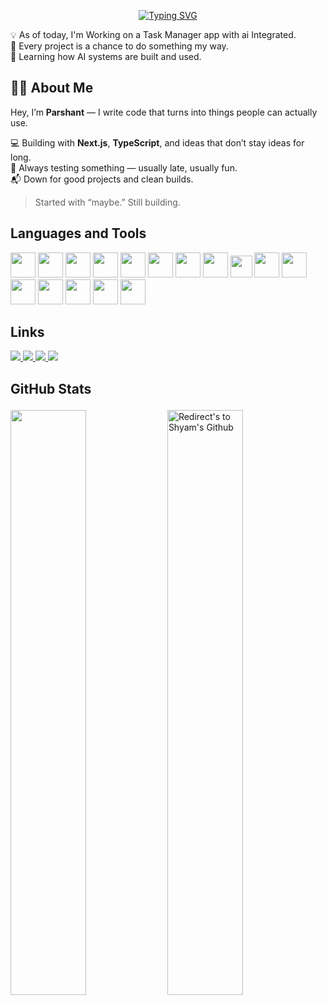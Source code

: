 <p align="center">
<a href="https://git.io/typing-svg"><img src="https://readme-typing-svg.herokuapp.com?font=Bitcount+Grid+Double&size=35&duration=1200&pause=900&color=00FD49F8&center=true&vCenter=true&width=435&lines=I+Make+POSSIBLE.+++%F0%9F%92%BB" alt="Typing SVG" /></a>

💡 As of today, I'm Working on a Task Manager app with ai Integrated.<br />
🧰 Every project is a chance to do something my way.<br />
🧠 Learning how AI systems are built and used.<br />


## 👨‍💻 About Me

Hey, I’m **Parshant** — I write code that turns into things people can actually use.

💻 Building with **Next.js**, **TypeScript**, and ideas that don’t stay ideas for long.  
🧪 Always testing something — usually late, usually fun.  
📬 Down for good projects and clean builds.

> Started with “maybe.” Still building.





## **Languages and Tools**
<p>
  <!-- HTML -->
<img src="https://cdn.jsdelivr.net/gh/devicons/devicon/icons/html5/html5-original.svg" width="40px" height="40px"/>

  <!-- CSS -->
<img src="https://cdn.jsdelivr.net/gh/devicons/devicon/icons/css3/css3-original.svg" width="40px" height="40px"/>

  <!-- JavaScript -->
<img src="https://cdn.jsdelivr.net/gh/devicons/devicon/icons/javascript/javascript-original.svg" width="40px" height="40px"/>

  <!-- TypeScript -->
<img src="https://cdn.jsdelivr.net/gh/devicons/devicon/icons/typescript/typescript-original.svg" width="40px" height="40px"/>

  <!-- React -->
<img src="https://cdn.jsdelivr.net/gh/devicons/devicon/icons/react/react-original.svg" width="40px" height="40px"/>

  <!-- Next.js (custom fix, since official icon is white) -->
<img src="https://upload.wikimedia.org/wikipedia/commons/8/8e/Nextjs-logo.svg" width="40px" height="40px"/>

  <!-- Git -->
<img src="https://cdn.jsdelivr.net/gh/devicons/devicon/icons/git/git-original.svg" width="40px" height="40px"/>

  <!-- GitHub (non-white version) -->
<img src="https://cdn.jsdelivr.net/gh/devicons/devicon/icons/github/github-original.svg" width="40px" height="40px"/>

  <!-- VS Code -->
<img src="https://cdn.jsdelivr.net/gh/devicons/devicon/icons/vscode/vscode-original.svg" width="35px" height="35px"/>

  <!-- Postman -->
<img src="https://www.vectorlogo.zone/logos/getpostman/getpostman-icon.svg" width="40px" height="40px"/>

  <!-- Prisma -->
<img src="https://cdn.jsdelivr.net/gh/devicons/devicon/icons/prisma/prisma-original.svg" width="40px" height="40px"/>

  <!-- PostgreSQL -->
<img src="https://cdn.jsdelivr.net/gh/devicons/devicon/icons/postgresql/postgresql-original.svg" width="40px" height="40px"/>

  <!-- MongoDB -->
<img src="https://cdn.jsdelivr.net/gh/devicons/devicon/icons/mongodb/mongodb-original.svg" width="40px" height="40px"/>

  <!-- Docker -->
<img src="https://cdn.jsdelivr.net/gh/devicons/devicon/icons/docker/docker-original.svg" width="40px" height="40px"/>

  <!-- SQL (represented with MySQL icon for visual purposes) -->
<img src="https://cdn.jsdelivr.net/gh/devicons/devicon/icons/mysql/mysql-original.svg" width="40px" height="40px"/>

  <!-- Linux -->
<img src="https://cdn.jsdelivr.net/gh/devicons/devicon/icons/linux/linux-original.svg" width="40px" height="40px"/>

</p>

## **Links**
<p>
<a href="https://leetcode.com/kanvit/">
  <img src="https://img.shields.io/badge/Leetcode-orange?style=for-the-badge&logo=leetcode&logoColor=black"/>
</a>
<a href="https://www.linkedin.com/in/parshant-kumar-074a592a6">
  <img src="https://img.shields.io/badge/LinkedIn-0077B5?style=for-the-badge&logo=linkedin&logoColor=white"/> 
 </a> 
<a href="parshant0011pk@gmail.com">
  <img src="https://img.shields.io/badge/Gmail-D14836?style=for-the-badge&logo=gmail&logoColor=white"/>
</a>
<a href="https://x.com/999Parshant">
  <img src="https://img.shields.io/badge/Twitter-1DA1F2?style=for-the-badge&logo=twitter&logoColor=white"/>
</a>
</p>

##  **GitHub Stats** <p align="center">
<a href="https://github.com/Parshant1231" title="Redirect's to Parshant's Github">
<img width="49%" src="https://github-readme-stats.vercel.app/api?username=Parshant1231&show_icons=true&theme=dark&count_private=true&text_color=d3d3d3&icon_color=00E6FE&title_color=00E6FE" /></a>
<a href="https://github.com/Parshant1231">
<img width="49%" title="Redirect's to Shyam's Github" src="https://github-readme-streak-stats.herokuapp.com/?user=Parshant1231&theme=dark&theme=black-ice&stroke=0000" /></a>
